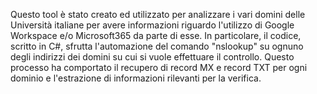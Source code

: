 Questo tool è stato creato ed utilizzato per analizzare i vari domini delle Università italiane per avere informazioni riguardo l'utilizzo di Google Workspace e/o Microsoft365 da parte di esse.
In particolare, il codice, scritto in C#, sfrutta l'automazione del comando "nslookup" su ognuno degli indirizzi dei domini su cui si vuole effettuare il controllo. Questo processo ha comportato il recupero di record MX e record TXT per ogni dominio e l'estrazione di informazioni rilevanti per la verifica.
